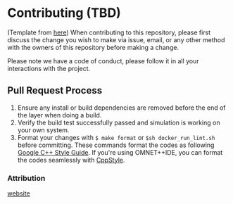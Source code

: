 # Contributing (TBD)
(Template from [here](https://gist.github.com/PurpleBooth/b24679402957c63ec426))
When contributing to this repository, please first discuss the change you wish to make via issue,
email, or any other method with the owners of this repository before making a change. 

Please note we have a code of conduct, please follow it in all your interactions with the project.

## Pull Request Process

1. Ensure any install or build dependencies are removed before the end of the layer when doing a 
   build.
2. Verify the build test successfully passed and simulation is working on your own system.
3. Format your changes with `$ make format` or `$sh docker_run_lint.sh` before committing.
   These commands format the codes as following [Google C++ Style Guide](https://google.github.io/styleguide/cppguide.html).
   If you're using OMNET++IDE, you can format the codes seamlessly with [CppStyle](https://github.com/wangzw/CppStyle).

### Attribution
[website](https://aqua.sfc.wide.ad.jp/quisp_website/)
